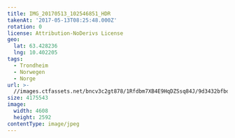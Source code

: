 ```yaml
---
title: IMG_20170513_102546851_HDR
takenAt: '2017-05-13T08:25:48.000Z'
rotation: 0
license: Attribution-NoDerivs License
geo:
  lat: 63.428236
  lng: 10.402205
tags:
  - Trondheim
  - Norwegen
  - Norge
url: >-
  //images.ctfassets.net/bncv3c2gt878/1Rfdbm7XB4E9HqDZSsq84J/9d3432bfbddbbca3210ea940e98115d9/img_20170513_102546851_hdr_34609896776_o
size: 4175543
image:
  width: 4608
  height: 2592
contentType: image/jpeg
---
```



